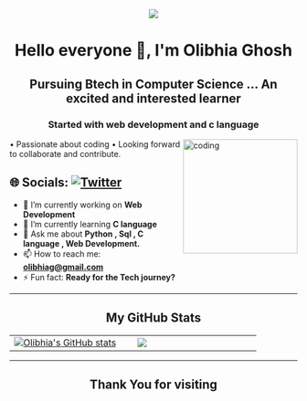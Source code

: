 <p align="center"><img src="https://readme-typing-svg.herokuapp.com/?font=Mitr&color=A13B3B&size=20&center=true&vCenter=true&lines=!+!+Welcome+to+my+Profile+!+!;I+am+excited+to+learn+and+grow;Interested+in+Web-Dev+and+coding...;Have+a+great+day+ahead+!!"></p>


<h1 align="center">Hello everyone 👋, I'm Olibhia Ghosh</h1>
<h2 align="center">Pursuing Btech in Computer Science ... An excited and interested learner</h2>
<h3 align="center">Started with web development and c language</h3>

<img align="right" alt="coding" width="200" src="https://i.imgur.com/rHlEdDq.gif">
• Passionate about coding • Looking forward to collaborate and contribute.


## 🌐 Socials:          [![Twitter](https://img.shields.io/badge/Twitter-%231DA1F2.svg?logo=Twitter&logoColor=white)](https://x.com/BLUECOREWINGS?t=1x4-2KbQJV0F7rYcqe1niw&s=08 )



- 🔭 I’m currently working on **Web Development**
- 🌱 I’m currently learning **C language**
- 💬 Ask me about **Python , Sql , C language , Web Development.**
- 📫 How to reach me: **olibhiag@gmail.com**
- ⚡ Fun fact: **Ready for the Tech journey?**


 <hr>
 

<h2 align="center">My GitHub Stats</h2>
  </div>
  <div align="center">
    <table>
      <tr>
        <td width="45%">
          <a href="https://github.com/OlibhiaGhosh"><img src="https://github-readme-stats.vercel.app/api?username=OlibhiaGhosh&show_icons=true&hide=&count_private=true&title_color=0891b2&text_color=ffffff&icon_color=0891b2&bg_color=1c1917&hide_border=true&show_icons=true" alt="Olibhia's GitHub stats" /></a> 
        </td>
        <td width="45%">
          <a href="https://github.com/OlibhiaGhosh"><img src="https://github-readme-streak-stats.herokuapp.com/?user=OlibhiaGhosh&stroke=ffffff&background=1c1917&ring=0891b2&fire=0891b2&currStreakNum=ffffff&currStreakLabel=0891b2&sideNums=ffffff&sideLabels=ffffff&dates=ffffff&hide_border=true" /></a>
        </td>
    </table>
      </div>
  </tr>

<hr>

<h2 align="center">Thank You for visiting </h2>


  
